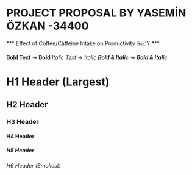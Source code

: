# PROJECT PROPOSAL BY YASEMİN ÖZKAN -34400 

*** Effect of Coffee/Caffeine Intake on Productivity ☕📈Y ***

**Bold Text** → **Bold**
*Italic Text* → *Italic*
***Bold & Italic*** → ***Bold & Italic***

# H1 Header (Largest)
## H2 Header
### H3 Header
#### H4 Header
##### H5 Header
###### H6 Header (Smallest)
